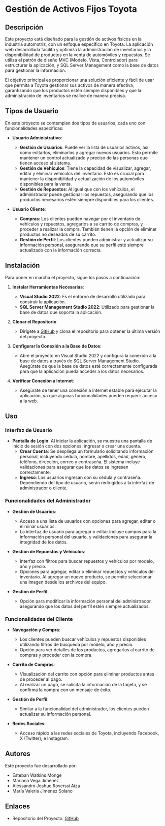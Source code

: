 # Gestión de Activos Fijos Toyota

## Descripción

Este proyecto está diseñado para la gestión de activos físicos en la industria automotriz, con un enfoque específico en Toyota. La aplicación web desarrollada facilita y optimiza la administración de inventarios y la disponibilidad de productos en la venta de automóviles y repuestos. Se utiliza el patrón de diseño MVC (Modelo, Vista, Controlador) para estructurar la aplicación, y SQL Server Management como la base de datos para gestionar la información.

El objetivo principal es proporcionar una solución eficiente y fácil de usar que permita a Toyota gestionar sus activos de manera efectiva, garantizando que los productos estén siempre disponibles y que la administración de inventarios se realice de manera precisa.

## Tipos de Usuario

En este proyecto se contemplan dos tipos de usuarios, cada uno con funcionalidades específicas:

- **Usuario Administrativo**:
  - **Gestión de Usuarios**: Puede ver la lista de usuarios activos, así como editarlos, eliminarlos y agregar nuevos usuarios. Esto permite mantener un control actualizado y preciso de las personas que tienen acceso al sistema.
  - **Gestión de Vehículos**: Tiene la capacidad de visualizar, agregar, editar y eliminar vehículos del inventario. Esto es crucial para mantener la disponibilidad y actualización de los automóviles disponibles para la venta.
  - **Gestión de Repuestos**: Al igual que con los vehículos, el administrador puede gestionar los repuestos, asegurando que los productos necesarios estén siempre disponibles para los clientes.

- **Usuario Cliente**:
  - **Compras**: Los clientes pueden navegar por el inventario de vehículos y repuestos, agregarlos a su carrito de compras, y proceder a realizar la compra. También tienen la opción de eliminar productos no deseados de su carrito.
  - **Gestión de Perfil**: Los clientes pueden administrar y actualizar su información personal, asegurando que su perfil esté siempre actualizado con la información correcta.

## Instalación

Para poner en marcha el proyecto, sigue los pasos a continuación:

1. **Instalar Herramientas Necesarias**:
   - **Visual Studio 2022**: Es el entorno de desarrollo utilizado para construir la aplicación.
   - **SQL Server Management Studio 2022**: Utilizado para gestionar la base de datos que soporta la aplicación.

2. **Clonar el Repositorio**:
   - Dirígete a [GitHub](https://github.com/MariaValeriaJimenezSolano/ActivosFijos_ProyectoFinal.git) y clona el repositorio para obtener la última versión del proyecto.

3. **Configurar la Conexión a la Base de Datos**:
   - Abre el proyecto en Visual Studio 2022 y configura la conexión a la base de datos a través de SQL Server Management Studio. Asegúrate de que la base de datos esté correctamente configurada para que la aplicación pueda acceder a los datos necesarios.

4. **Verificar Conexión a Internet**:
   - Asegúrate de tener una conexión a internet estable para ejecutar la aplicación, ya que algunas funcionalidades pueden requerir acceso a la web.

## Uso

### Interfaz de Usuario

- **Pantalla de Login**: Al iniciar la aplicación, se muestra una pantalla de inicio de sesión con dos opciones: ingresar o crear una cuenta.
  - **Crear Cuenta**: Se despliega un formulario solicitando información personal, incluyendo cédula, nombre, apellidos, edad, género, teléfono, dirección, correo y contraseña. El sistema incluye validaciones para asegurar que los datos se ingresen correctamente.
  - **Ingreso**: Los usuarios ingresan con su cédula y contraseña. Dependiendo del tipo de usuario, serán redirigidos a la interfaz de administrador o cliente.

### Funcionalidades del Administrador

- **Gestión de Usuarios**: 
  - Acceso a una lista de usuarios con opciones para agregar, editar o eliminar usuarios.
  - La interfaz de usuario para agregar o editar incluye campos para la información personal del usuario, y validaciones para asegurar la integridad de los datos.

- **Gestión de Repuestos y Vehículos**: 
  - Interfaz con filtros para buscar repuestos y vehículos por modelo, año y precio.
  - Opciones para agregar, editar o eliminar repuestos y vehículos del inventario. Al agregar un nuevo producto, se permite seleccionar una imagen desde los archivos del equipo.

- **Gestión de Perfil**:
  - Opción para modificar la información personal del administrador, asegurando que los datos del perfil estén siempre actualizados.

### Funcionalidades del Cliente

- **Navegación y Compra**:
  - Los clientes pueden buscar vehículos y repuestos disponibles utilizando filtros de búsqueda por modelo, año y precio.
  - Opción para ver detalles de los productos, agregarlos al carrito de compras y proceder con la compra. 

- **Carrito de Compras**:
  - Visualización del carrito con opción para eliminar productos antes de proceder al pago.
  - Al realizar un pago, se solicita la información de la tarjeta, y se confirma la compra con un mensaje de éxito.

- **Gestión de Perfil**:
  - Similar a la funcionalidad del administrador, los clientes pueden actualizar su información personal.

- **Redes Sociales**:
  - Acceso rápido a las redes sociales de Toyota, incluyendo Facebook, X (Twitter), e Instagram.

## Autores

Este proyecto fue desarrollado por:

- Esteban Watkins Monge
- Mariana Vega Jiménez
- Alessandro Joshue Roverssi Aiza
- María Valeria Jiménez Solano

## Enlaces

- Repositorio del Proyecto: [GitHub](https://github.com/MariaValeriaJimenezSolano/ActivosFijos_ProyectoFinal.git)
